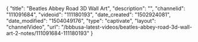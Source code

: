 {
    "title": "Beatles Abbey Road 3D Wall Art",
    "description": "",
    "channelid": "111091684",
    "videoid": "111180193",
    "date_created": "1502924081",
    "date_modified": "1504049176",
    "type": "captivate",
    "layout": "channelVideo",
    "url": "\/bbbusa-latest-videos\/beatles-abbey-road-3d-wall-art-2-notes\/111091684-111180193"
}